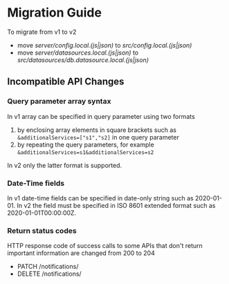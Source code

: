 # Migration Guide

To migrate from v1 to v2

- move _server/config.local.(js|json)_ to _src/config.local.(js|json)_
- move _server/datasources.local.(js|json)_ to _src/datasources/db.datasource.local.(js|json)_

## Incompatible API Changes

### Query parameter array syntax

In v1 array can be specified in query parameter using two formats

1. by enclosing array elements in square brackets such as `&additionalServices=["s1","s2]` in one query parameter
2. by repeating the query parameters, for example `&additionalServices=s1&additionalServices=s2`

In v2 only the latter format is supported.

### Date-Time fields

In v1 date-time fields can be specified in date-only string such as 2020-01-01. In v2 the field must be specified in ISO 8601 extended format such as 2020-01-01T00:00:00Z.

### Return status codes

HTTP response code of success calls to some APIs that don't return important information are changed from 200 to 204

- PATCH /notifications/
- DELETE /notifications/
